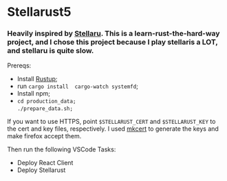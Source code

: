 # Stellarust5

### Heavily inspired by [Stellaru](https://github.com/benreid24/Stellaru). This is a learn-rust-the-hard-way project, and I chose this project because I play stellaris a LOT, and stellaru is quite slow. 

Prereqs:

- Install [Rustup](https://rustup.rs/);
- run `cargo install  cargo-watch systemfd`;
- Install npm;
- `cd production_data;`<br />`./prepare_data.sh;`

If you want to use HTTPS, point `$STELLARUST_CERT` and `$STELLARUST_KEY` to the cert and key files, respectively. I used [mkcert](https://github.com/FiloSottile/mkcert) to generate the keys and make firefox accept them.


Then run the following VSCode Tasks:
- Deploy React Client
- Deploy Stellarust
